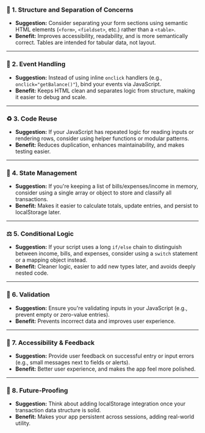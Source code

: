 ### 🧱 1. **Structure and Separation of Concerns**

* **Suggestion:** Consider separating your form sections using semantic HTML elements (`<form>`, `<fieldset>`, etc.) rather than a `<table>`.
* **Benefit:** Improves accessibility, readability, and is more semantically correct. Tables are intended for tabular data, not layout.

---

### 🧩 2. **Event Handling**

* **Suggestion:** Instead of using inline `onclick` handlers (e.g., `onclick="getBalance()"`), bind your events via JavaScript.
* **Benefit:** Keeps HTML clean and separates logic from structure, making it easier to debug and scale.

---

### ♻️ 3. **Code Reuse**

* **Suggestion:** If your JavaScript has repeated logic for reading inputs or rendering rows, consider using helper functions or modular patterns.
* **Benefit:** Reduces duplication, enhances maintainability, and makes testing easier.

---

### 🔄 4. **State Management**

* **Suggestion:** If you're keeping a list of bills/expenses/income in memory, consider using a single array or object to store and classify all transactions.
* **Benefit:** Makes it easier to calculate totals, update entries, and persist to localStorage later.

---

### ⚖️ 5. **Conditional Logic**

* **Suggestion:** If your script uses a long `if/else` chain to distinguish between income, bills, and expenses, consider using a `switch` statement or a mapping object instead.
* **Benefit:** Cleaner logic, easier to add new types later, and avoids deeply nested code.

---

### 🧪 6. **Validation**

* **Suggestion:** Ensure you're validating inputs in your JavaScript (e.g., prevent empty or zero-value entries).
* **Benefit:** Prevents incorrect data and improves user experience.

---

### 🧠 7. **Accessibility & Feedback**

* **Suggestion:** Provide user feedback on successful entry or input errors (e.g., small messages next to fields or alerts).
* **Benefit:** Better user experience, and makes the app feel more polished.

---

### 💾 8. **Future-Proofing**

* **Suggestion:** Think about adding localStorage integration once your transaction data structure is solid.
* **Benefit:** Makes your app persistent across sessions, adding real-world utility.

